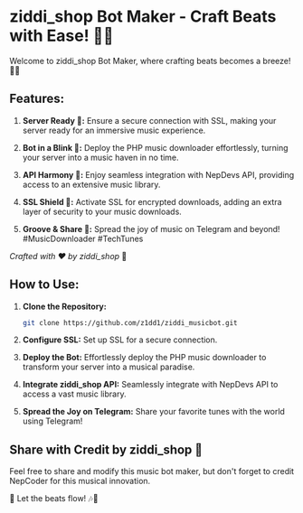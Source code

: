 # ziddi_shop Bot Maker - Craft Beats with Ease! 🤖🎶

Welcome to ziddi_shop Bot Maker, where crafting beats becomes a breeze! 🚀🎵

## Features:

1. **Server Ready 🚀:**
   Ensure a secure connection with SSL, making your server ready for an immersive music experience.

2. **Bot in a Blink 🤖:**
   Deploy the PHP music downloader effortlessly, turning your server into a music haven in no time.

3. **API Harmony 🎵:**
   Enjoy seamless integration with NepDevs API, providing access to an extensive music library.

4. **SSL Shield 🔐:**
   Activate SSL for encrypted downloads, adding an extra layer of security to your music downloads.

5. **Groove & Share 🎉:**
   Spread the joy of music on Telegram and beyond! #MusicDownloader #TechTunes

*Crafted with ❤️ by ziddi_shop* 🚀

## How to Use:

1. **Clone the Repository:**
   ```bash
   git clone https://github.com/z1dd1/ziddi_musicbot.git
   ```

2. **Configure SSL:**
   Set up SSL for a secure connection.

3. **Deploy the Bot:**
   Effortlessly deploy the PHP music downloader to transform your server into a musical paradise.

4. **Integrate ziddi_shop API:**
   Seamlessly integrate with NepDevs API to access a vast music library.

5. **Spread the Joy on Telegram:**
   Share your favorite tunes with the world using Telegram!

## Share with Credit by ziddi_shop 🚀

Feel free to share and modify this music bot maker, but don't forget to credit NepCoder for this musical innovation.

🌟 Let the beats flow! 🎶🤖
